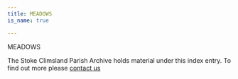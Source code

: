 ```yaml
---
title: MEADOWS
is_name: true

---
```


MEADOWS


The Stoke Climsland Parish Archive holds material under this index entry. To find out more please [contact us](/contact/)
